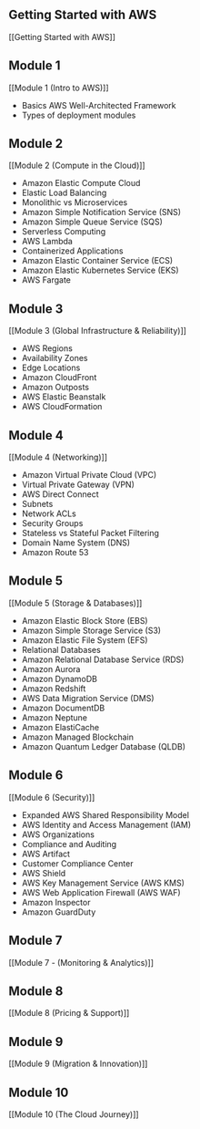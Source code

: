 
## Getting Started with AWS
[[Getting Started with AWS]]
## Module 1
[[Module 1 (Intro to AWS)]]
- Basics AWS Well-Architected Framework
- Types of deployment modules
## Module 2
[[Module 2 (Compute in the Cloud)]]
- Amazon Elastic Compute Cloud
- Elastic Load Balancing
- Monolithic vs Microservices
- Amazon Simple Notification Service (SNS)
- Amazon Simple Queue Service (SQS)
- Serverless Computing
- AWS Lambda
- Containerized Applications
- Amazon Elastic Container Service (ECS)
- Amazon Elastic Kubernetes Service (EKS)
- AWS Fargate
## Module 3
[[Module 3 (Global Infrastructure & Reliability)]]
- AWS Regions
- Availability Zones
- Edge Locations
- Amazon CloudFront
- Amazon Outposts
- AWS Elastic Beanstalk
- AWS CloudFormation
## Module 4
[[Module 4 (Networking)]]
- Amazon Virtual Private Cloud (VPC)
- Virtual Private Gateway (VPN)
- AWS Direct Connect
- Subnets
- Network ACLs
- Security Groups
- Stateless vs Stateful Packet Filtering
- Domain Name System (DNS)
- Amazon Route 53
## Module 5
[[Module 5 (Storage & Databases)]]
- Amazon Elastic Block Store (EBS)
- Amazon Simple Storage Service (S3)
- Amazon Elastic File System (EFS)
- Relational Databases
- Amazon Relational Database Service (RDS)
- Amazon Aurora
- Amazon DynamoDB
- Amazon Redshift
- AWS Data Migration Service (DMS)
- Amazon DocumentDB
- Amazon Neptune
- Amazon ElastiCache
- Amazon Managed Blockchain
- Amazon Quantum Ledger Database (QLDB)
## Module 6
[[Module 6 (Security)]]
- Expanded AWS Shared Responsibility Model
- AWS Identity and Access Management (IAM)
- AWS Organizations
- Compliance and Auditing
- AWS Artifact
- Customer Compliance Center
- AWS Shield
- AWS Key Management Service (AWS KMS)
- AWS Web Application Firewall (AWS WAF)
- Amazon Inspector
- Amazon GuardDuty
## Module 7
[[Module 7 - (Monitoring & Analytics)]]
## Module 8
[[Module 8 (Pricing & Support)]]
## Module 9
[[Module 9 (Migration & Innovation)]]
## Module 10
[[Module 10 (The Cloud Journey)]]